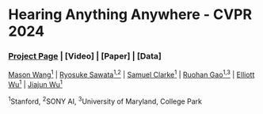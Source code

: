 # Hearing Anything Anywhere - CVPR 2024

### [Project Page](https://masonlwang.com/hearinganythinganywhere) | [Video] | [Paper] | [Data]


[Mason Wang<sup>1</sup>](https://masonlwang.com/) | [Ryosuke Sawata<sup>1,2</sup>](https://www.linkedin.com/in/rsawata/?original_referer=https%3A%2F%2Fwww%2Egoogle%2Ecom%2F&originalSubdomain=jp) | [Samuel Clarke<sup>1</sup>](https://samuelpclarke.com/) | [Ruohan Gao<sup>1,3</sup>](https://ruohangao.github.io/) | [Elliott Wu<sup>1</sup>](https://elliottwu.com) |  [Jiajun Wu<sup>1</sup>](jiajunwu.com)

<sup>1</sup>Stanford, <sup>2</sup>SONY AI, <sup>3</sup>University of Maryland, College Park


